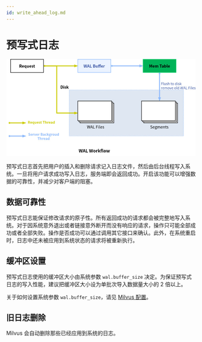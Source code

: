 ```yaml
---
id: write_ahead_log.md
---
```


# 预写式日志

![wal_structure](../../../assets/wal/wal_workflow.jpg)

预写式日志首先把用户的插入和删除请求记入日志文件，然后由后台线程写入系统。一旦将用户请求成功写入日志，服务端即会返回成功。开启该功能可以增强数据的可靠性，并减少对客户端的阻塞。

## 数据可靠性

预写式日志能保证修改请求的原子性。所有返回成功的请求都会被完整地写入系统。对于因系统意外退出或者链接意外断开而没有响应的请求，操作只可能全部成功或者全部失败。操作是否成功可以通过调用其它接口来确认。此外，在系统重启时，日志中还未被应用到系统状态的请求将被重新执行。

## 缓冲区设置

预写式日志使用的缓冲区大小由系统参数 `wal.buffer_size` 决定。为保证预写式日志的写入性能，建议把缓冲区大小设为单批次导入数据量大小的 2 倍以上。

<div class="alert info">
    关于如何设置系统参数 <code>wal.buffer_size</code>，请见 <a href="milvus_config.md">Milvus 配置</a>。
</div>

## 旧日志删除

Milvus 会自动删除那些已经应用到系统的日志。

